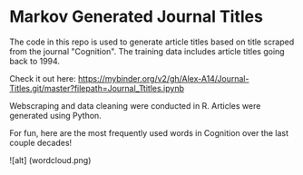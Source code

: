 # Markov Generated Journal Titles

The code in this repo is used to generate article titles based on title scraped from the journal "Cognition". The training data includes article titles going back to 1994.

Check it out here: 
https://mybinder.org/v2/gh/Alex-A14/Journal-Titles.git/master?filepath=Journal_Ttitles.ipynb

Webscraping and data cleaning were conducted in R.
Articles were generated using Python.

For fun, here are the most frequently used words in Cognition over the last couple decades!

![alt] (wordcloud.png)
